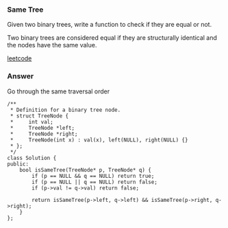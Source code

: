 ### Same Tree
Given two binary trees, write a function to check if they are equal or not.

Two binary trees are considered equal if they are structurally identical and the nodes have the same value.

[leetcode](https://leetcode.com/problems/same-tree/description/)

### Answer 
Go through the same traversal order

	/**
	 * Definition for a binary tree node.
	 * struct TreeNode {
	 *     int val;
	 *     TreeNode *left;
	 *     TreeNode *right;
	 *     TreeNode(int x) : val(x), left(NULL), right(NULL) {}
	 * };
	 */
	class Solution {
	public:
	    bool isSameTree(TreeNode* p, TreeNode* q) {
	        if (p == NULL && q == NULL) return true;
	        if (p == NULL || q == NULL) return false;
	        if (p->val != q->val) return false;
	        
	        return isSameTree(p->left, q->left) && isSameTree(p->right, q->right);
	    }
	};
